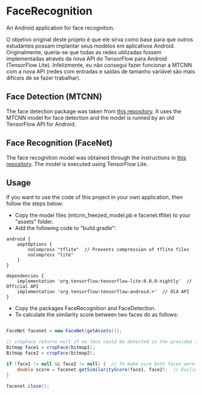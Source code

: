 # FaceRecognition
An Android application for face recognition.

O objetivo original deste projeto é que ele sirva como base para que outros estudantes possam implantar seus modelos em aplicativos Android. Originalmente, queria-se que todas as redes utilizadas fossem implementadas através da nova API do TensorFlow para Android (TensorFlow Lite). Infelizmente, eu não consegui fazer funcionar a MTCNN com a nova API (redes com entradas e saídas de tamanho variável são mais difíceis de se fazer trabalhar). 

## Face Detection (MTCNN)
The face detection package was taken from [this repository](https://github.com/vcvycy/MTCNN4Android). It uses the MTCNN model for face detection and the model is runned by an old TensorFlow API for Android.

## Face Recognition (FaceNet)
The face recognition model was obtained through the instructions in [this repository](https://github.com/jiangxiluning/facenet_mtcnn_to_mobile). The model is executed using TensorFlow Lite.

## Usage
If you want to use the code of this project in your own application, then follow the steps below:

- Copy the model files (mtcnn_freezed_model.pb e facenet.tflite) to your "assets" folder.
- Add the following code to "build.gradle":
```
android {
    aaptOptions {
        noCompress "tflite"  // Prevents compression of tflite files
        noCompress "lite"
    }
}

dependencies {
    implementation 'org.tensorflow:tensorflow-lite:0.0.0-nightly'  // Official API
    implementation 'org.tensorflow:tensorflow-android:+'  // Old API
}
```
- Copy the packages FaceRecognition and FaceDetection.
- To calculate the similarity score between two faces do as follows:
```java

FaceNet facenet = new FaceNet(getAssets());

// cropFace returns null if no face could be detected in the provided image
Bitmap face1 = cropFace(bitmap1);
Bitmap face2 = cropFace(bitmap2);

if (face1 != null && face2 != null) {  // To make sure both faces were detected successfully
    double score = facenet.getSimilarityScore(face1, face2);  // Euclidian distance between the face descriptor vectors
}

facenet.close();
```
